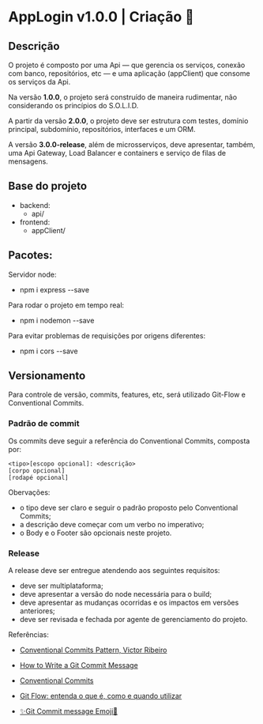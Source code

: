 # AppLogin v1.0.0 | Criação 🔨

## Descrição

O projeto é composto por uma Api — que gerencia os serviços, conexão com banco, repositórios, etc — e uma aplicação (appClient) que consome os serviços da Api.

Na versão **1.0.0**, o projeto será construído de maneira rudimentar, não considerando os princípios do S.O.L.I.D.

A partir da versão **2.0.0**, o projeto deve ser estrutura com testes, domínio principal, subdomínio, repositórios, interfaces e um ORM.

A versão **3.0.0-release**, além de microsserviços, deve apresentar, também, uma Api Gateway, Load Balancer e containers e serviço de filas de mensagens.

## Base do projeto

- backend:
  - api/
- frontend:
  - appClient/

## Pacotes:

Servidor node:

- npm i express --save

Para rodar o projeto em tempo real:

- npm i nodemon --save

Para evitar problemas de requisições por origens diferentes:

- npm i cors --save

## Versionamento

Para controle de versão, commits, features, etc, será utilizado Git-Flow e Conventional Commits.

### Padrão de commit

Os commits deve seguir a referência do Conventional Commits, composta por:

    <tipo>[escopo opcional]: <descrição>
    [corpo opcional]
    [rodapé opcional]

Obervações:

- o tipo deve ser claro e seguir o padrão proposto pelo Conventional Commits;
- a descrição deve começar com um verbo no imperativo;
- o Body e o Footer são opcionais neste projeto.

### Release

A release deve ser entregue atendendo aos seguintes requisitos:

- deve ser multiplataforma;
- deve apresentar a versão do node necessária para o build;
- deve apresentar as mudanças ocorridas e os impactos em versões anteriores;
- deve ser revisada e fechada por agente de gerenciamento do projeto.

Referências:

- [Conventional Commits Pattern, Victor Ribeiro](https://medium.com/linkapi-solutions/conventional-commits-pattern-3778d1a1e657)

- [How to Write a Git Commit Message](https://cbea.ms/git-commit/#imperative)

- [Conventional Commits](https://www.conventionalcommits.org/pt-br/v1.0.0-beta.4/#especifica%C3%A7%C3%A3o)

- [Git Flow: entenda o que é, como e quando utilizar](https://www.alura.com.br/artigos/git-flow-o-que-e-como-quando-utilizar)

- [✨Git Commit message Emoji🔖](https://gist.github.com/parmentf/035de27d6ed1dce0b36a)
